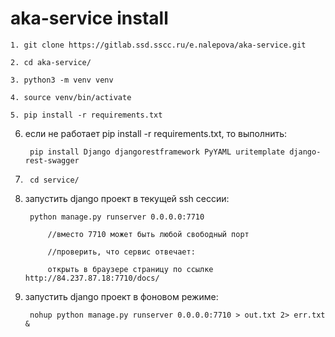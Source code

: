 # aka-service install

```
1. git clone https://gitlab.ssd.sscc.ru/e.nalepova/aka-service.git

2. cd aka-service/

3. python3 -m venv venv

4. source venv/bin/activate

5. pip install -r requirements.txt
```

6. если не работает pip install -r requirements.txt, то выполнить:

        pip install Django djangorestframework PyYAML uritemplate django-rest-swagger

7. 
        cd service/

8. запустить django проект в текущей ssh сессии:

        python manage.py runserver 0.0.0.0:7710

            //вместо 7710 может быть любой свободный порт

            //проверить, что сервис отвечает:

            открыть в браузере страницу по ссылке http://84.237.87.18:7710/docs/ 

9. запустить django проект в фоновом режиме:

        nohup python manage.py runserver 0.0.0.0:7710 > out.txt 2> err.txt &

